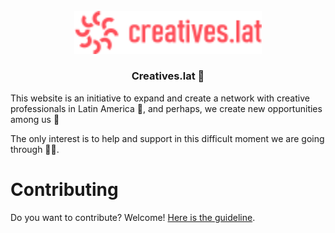 <div id="theia-logo" align="center">
    <br />
    <img src="/images/logo.svg" alt="Creatives.lat Logo" width="300"/>
    <h3>Creatives.lat 🎨</h3>
</div>

This website is an initiative to expand and create a network with creative professionals in Latin America 💪, and perhaps, we create new opportunities among us 🙂

The only interest is to help and support in this difficult moment we are going through 👑🦠.

# Contributing
Do you want to contribute? Welcome! [Here is the guideline](https://github.com/toti1212/creatives.lat/blob/master/CONTRIBUTING.md).

